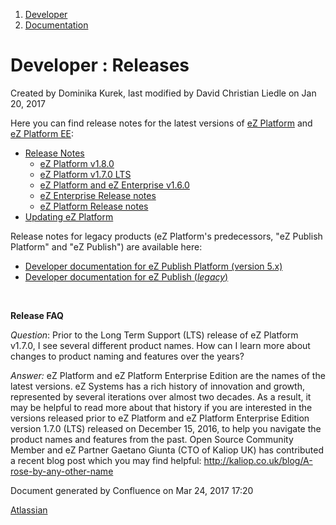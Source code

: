 1.  <span>[Developer](index.html)</span>
2.  <span>[Documentation](Documentation_31429504.html)</span>

<span id="title-text"> Developer : Releases </span>
===================================================

Created by <span class="author"> Dominika Kurek</span>, last modified by <span class="editor"> David Christian Liedle</span> on Jan 20, 2017

Here you can find release notes for the latest versions of <a href="https://ezplatform.com/" class="external-link">eZ Platform</a> and <a href="http://ez.no/Products/eZ-Platform-Enterprise-Edition2" class="external-link">eZ Platform EE</a>:

-   [Release Notes](Release-Notes_32867905.html)
    -   [eZ Platform v1.8.0](eZ-Platform-v1.8.0_33555269.html)
    -   [eZ Platform v1.7.0 LTS](eZ-Platform-v1.7.0-LTS_32868941.html)
    -   [eZ Platform and eZ Enterprise v1.6.0](eZ-Platform-and-eZ-Enterprise-v1.6.0_32867909.html)
    -   [eZ Enterprise Release notes](eZ-Enterprise-Release-notes_31430108.html)
    -   [eZ Platform Release notes](eZ-Platform-Release-notes_31429935.html)
-   [Updating eZ Platform](Updating-eZ-Platform_31431770.html)

Release notes for legacy products (eZ Platform's predecessors, "eZ Publish Platform" and "eZ Publish") are available here:

-   [Developer documentation for eZ Publish Platform (version 5.x)](https://doc.ez.no/display/EZP/eZ+Publish+5.x+Developer+Documentation)
-   [Developer documentation for eZ Publish (*legacy*)](https://doc.ez.no/eZ-Publish/)

 

**Release FAQ**

*Question*: Prior to the Long Term Support (LTS) release of eZ Platform v1.7.0, I see several different product names. How can I learn more about changes to product naming and features over the years?

*Answer:* eZ Platform and eZ Platform Enterprise Edition are the names of the latest versions. eZ Systems has a rich history of innovation and growth, represented by several iterations over almost two decades. As a result, it may be helpful to read more about that history if you are interested in the versions released prior to eZ Platform and eZ Platform Enterprise Edition version 1.7.0 (LTS) released on December 15, 2016, to help you navigate the product names and features from the past. Open Source Community Member and eZ Partner Gaetano Giunta (CTO of Kaliop UK) has contributed a recent blog post which you may find helpful: <a href="http://kaliop.co.uk/blog/A-rose-by-any-other-name" class="uri" class="external-link">http://kaliop.co.uk/blog/A-rose-by-any-other-name</a>

Document generated by Confluence on Mar 24, 2017 17:20

[Atlassian](http://www.atlassian.com/)


